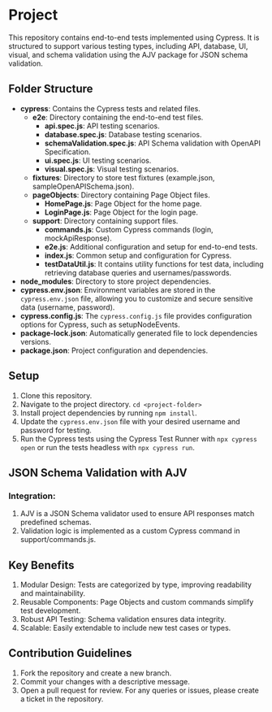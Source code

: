 # Project

This repository contains end-to-end tests implemented using Cypress. It is structured to support various testing types, including API, database, UI, visual, and schema validation using the AJV package for JSON schema validation.

## Folder Structure


- **cypress**: Contains the Cypress tests and related files.
  - **e2e**: Directory containing the end-to-end test files.
    - **api.spec.js**: API testing scenarios.
    - **database.spec.js**: Database testing scenarios.
    - **schemaValidation.spec.js**: API Schema validation with OpenAPI Specification.
    - **ui.spec.js**: UI testing scenarios.
    - **visual.spec.js**: Visual testing scenarios.
  - **fixtures**: Directory to store test fixtures (example.json, sampleOpenAPISchema.json).
  - **pageObjects**: Directory containing Page Object files.
    - **HomePage.js**: Page Object for the home page.
    - **LoginPage.js**: Page Object for the login page.
  - **support**: Directory containing support files.
    - **commands.js**: Custom Cypress commands (login, mockApiResponse).
    - **e2e.js**: Additional configuration and setup for end-to-end tests.
    - **index.js**: Common setup and configuration for Cypress.
    - **testDataUtil.js**: It contains utility functions for test data, including retrieving database queries and usernames/passwords.
- **node_modules**: Directory to store project dependencies.
- **cypress.env.json**: Environment variables are stored in the `cypress.env.json` file, allowing you to customize and secure sensitive data (username, password). 
- **cypress.config.js**: The `cypress.config.js` file provides configuration options for Cypress, such as setupNodeEvents.
- **package-lock.json**: Automatically generated file to lock dependencies versions.
- **package.json**: Project configuration and dependencies.

## Setup

1. Clone this repository.
2. Navigate to the project directory. `cd <project-folder>`
2. Install project dependencies by running `npm install`.
3. Update the `cypress.env.json` file with your desired username and password for testing.
4. Run the Cypress tests using the Cypress Test Runner with `npx cypress open` or run the tests headless with `npx cypress run`.

## JSON Schema Validation with AJV
### Integration:
1. AJV is a JSON Schema validator used to ensure API responses match predefined schemas.
2. Validation logic is implemented as a custom Cypress command in support/commands.js.

## Key Benefits
1. Modular Design: Tests are categorized by type, improving readability and maintainability.
2. Reusable Components: Page Objects and custom commands simplify test development.
3. Robust API Testing: Schema validation ensures data integrity.
4. Scalable: Easily extendable to include new test cases or types.

## Contribution Guidelines
1. Fork the repository and create a new branch.
2. Commit your changes with a descriptive message.
3. Open a pull request for review.
For any queries or issues, please create a ticket in the repository.